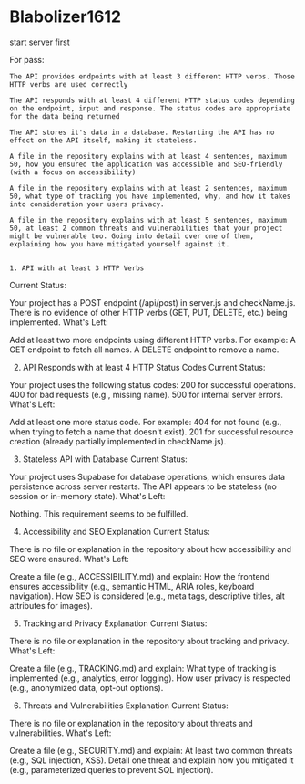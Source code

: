 # Blabolizer1612
start server first

For pass:

    The API provides endpoints with at least 3 different HTTP verbs. Those HTTP verbs are used correctly

    The API responds with at least 4 different HTTP status codes depending on the endpoint, input and response. The status codes are appropriate for the data being returned

    The API stores it's data in a database. Restarting the API has no effect on the API itself, making it stateless.

    A file in the repository explains with at least 4 sentences, maximum 50, how you ensured the application was accessible and SEO-friendly (with a focus on accessibility)

    A file in the repository explains with at least 2 sentences, maximum 50, what type of tracking you have implemented, why, and how it takes into consideration your users privacy.

    A file in the repository explains with at least 5 sentences, maximum 50, at least 2 common threats and vulnerabilities that your project might be vulnerable too. Going into detail over one of them, explaining how you have mitigated yourself against it.


    1. API with at least 3 HTTP Verbs
Current Status:

Your project has a POST endpoint (/api/post) in server.js and checkName.js.
There is no evidence of other HTTP verbs (GET, PUT, DELETE, etc.) being implemented.
What's Left:

Add at least two more endpoints using different HTTP verbs. For example:
A GET endpoint to fetch all names.
A DELETE endpoint to remove a name.

2. API Responds with at least 4 HTTP Status Codes
Current Status:

Your project uses the following status codes:
200 for successful operations.
400 for bad requests (e.g., missing name).
500 for internal server errors.
What's Left:

Add at least one more status code. For example:
404 for not found (e.g., when trying to fetch a name that doesn't exist).
201 for successful resource creation (already partially implemented in checkName.js).

3. Stateless API with Database
Current Status:

Your project uses Supabase for database operations, which ensures data persistence across server restarts.
The API appears to be stateless (no session or in-memory state).
What's Left:

Nothing. This requirement seems to be fulfilled.

4. Accessibility and SEO Explanation
Current Status:

There is no file or explanation in the repository about how accessibility and SEO were ensured.
What's Left:

Create a file (e.g., ACCESSIBILITY.md) and explain:
How the frontend ensures accessibility (e.g., semantic HTML, ARIA roles, keyboard navigation).
How SEO is considered (e.g., meta tags, descriptive titles, alt attributes for images).

5. Tracking and Privacy Explanation
Current Status:

There is no file or explanation in the repository about tracking and privacy.
What's Left:

Create a file (e.g., TRACKING.md) and explain:
What type of tracking is implemented (e.g., analytics, error logging).
How user privacy is respected (e.g., anonymized data, opt-out options).

6. Threats and Vulnerabilities Explanation
Current Status:

There is no file or explanation in the repository about threats and vulnerabilities.
What's Left:

Create a file (e.g., SECURITY.md) and explain:
At least two common threats (e.g., SQL injection, XSS).
Detail one threat and explain how you mitigated it (e.g., parameterized queries to prevent SQL injection).
